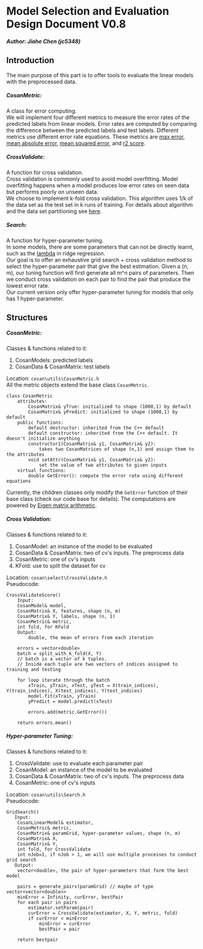 # Model Selection and Evaluation Design Document V0.8

##### Author: Jiahe Chen (jc5348)

## Introduction
The main purpose of this part is to offer tools to evaluate the linear models with the preprocessed data.
##### CosanMetric: 
A class for error computing. \
We will implement four different metrics to measure the error rates of the predicted labels from linear models. Error rates are computed by comparing the difference between the predicted labels and test labels. Different metrics use different error rate equations. These metrics are [max error](https://scikit-learn.org/stable/modules/model_evaluation.html#max-error), [mean absolute error](https://scikit-learn.org/stable/modules/model_evaluation.html#mean-absolute-error), [mean squared error](https://scikit-learn.org/stable/modules/model_evaluation.html#mean-squared-error), and [r2 score](https://scikit-learn.org/stable/modules/model_evaluation.html#r2-score-the-coefficient-of-determination). 
##### CrossValidate:
A function for cross validation. \
Cross validation is commonly used to avoid model overfitting. Model overfitting happens when a model produces low error rates on seen data but performs poorly on unseen data. \
We choose to implement k-fold cross validation. This algorithm uses 1/k of the data set as the test set in k runs of training. For details about algorithm and the data set partitioning see [here](https://machinelearningmastery.com/k-fold-cross-validation/). 
##### Search:
A function for hyper-parameter tuning. \
In some models, there are some parameters that can not be directly learnt, such as the [lambda](https://towardsdatascience.com/ridge-regression-for-better-usage-2f19b3a202db) in ridge regression.\
Our goal is to offer an exhaustive grid search + cross validation method to select the hyper-parameter pair that give the best estimation. Given a (n, m), our tuning function will first generate all m^n pairs of parameters. Then we conduct cross validation on each pair to find the pair that produce the lowest error rate.\
Our current version only offer hyper-parameter tuning for models that only has 1 hyper-parameter.

## Structures
##### CosanMetric: 
Classes & functions related to it:
1. CosanModels: predicted labels 
2. CosanData & CosanMatrix: test labels

Location: `cosan\utils\CosanMetric.h` \
All the metric objects extend the base class `CosanMetric`.
```
class CosanMetric
	attributes:
		CosanMatrix& yTrue: initialized to shape (1000,1) by default
		CosanMatrix& yPredict: initialized to shape (1000,1) by default
	public functions:
		default destructor: inherited from the C++ default
		default constructor: inherited from the C++ default. It doesn't initialize anything
		constructor1(CosanMatrix& y1, CosanMatrix& y2):
			takes two CosanMatrices of shape (n,1) and assign them to the attributes
		void setAttr(CosanMatrix& y1, CosanMatrix& y2): 
			set the value of two attributes to given inputs
	virtual functions:
		double GetError(): compute the error rate using different equations
```
Currently, the children classes only modify the `GetError` function of their base class (check our code base for details). The computations are powered by [Eigen matrix arithmetic](https://eigen.tuxfamily.org/dox/group__TutorialMatrixArithmetic.html).

##### Cross Validation:
Classes & functions related to it:
1. CosanModel: an instance of the model to be evaluated
2. CosanData & CosanMatrix: two of cv's inputs. The preprocess data
3. CosanMetric: one of cv's inputs
4. KFold: use to split the dataset for cv

Location: `cosan\select\CrossValidate.h` \
Pseudocode:
```
CrossValidateScore()
    Input:
	CosanModel& model, 
	CosanMatrix& X, features, shape (n, m)
	CosanMatrix& Y, labels, shape (n, 1)
	CosanMetric& metric, 
	int fold, for KFold
    Output:
    	double, the mean of errors from each iteration
	
	errors = vector<double>
	batch = split_with_k_fold(X, Y) 
	// batch is a vector of k tuples. 
	// Inside each tuple are two vectors of indices assigned to training and testing
	
	for loop iterate through the batch
		xTrain, yTrain, xTest, yTest = X(train_indices), Y(train_indices), X(test_indices), Y(test_indices)
		model.fit(xTrain, yTrain)
		yPredict = model.predict(xTest)
		
		errors.add(metric.GetError())
	
	return errors.mean()
```

##### Hyper-parameter Tuning:
Classes & functions related to it:
1. CrossValidate: use to evaluate each parameter pair
2. CosanModel: an instance of the model to be evaluated
3. CosanData & CosanMatrix: two of cv's inputs. The preprocess data
4. CosanMetric: one of cv's inputs

Location: `cosan\utils\Search.h` \
Pseudocode:
```
GridSearch()
   Input:
	CosanLinearModel& estimator, 
	CosanMetric& metric, 
	CosanMatrix& paramGrid, hyper-parameter values, shape (n, m)
	CosanMatrix& X,
	CosanMatrix& Y,
	int fold, for CrossValidate
	int nJob=1, if nJob > 1, we will use multiple processes to conduct grid search
   Output:
   	vector<double>, the pair of hyper-parameters that form the best model

	pairs = generate_pairs(paramGrid) // maybe of type vector<vector<double>>
	minError = Infinity, curError, bestPair
	for each pair in pairs
		estimator.setParam(pair)
		curError = CrossValidate(estimator, X, Y, metric, fold)
		if curError < minError
			minError = curError
			bestPair = pair
			
	return bestpair		
```

